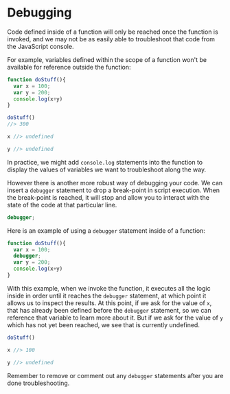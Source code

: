 
# Debugging

Code defined inside of a function will only be reached once the function is invoked, and we may not be as easily able to troubleshoot that code from the JavaScript console.

For example, variables defined within the scope of a function won't be available for reference outside the function:

```js
function doStuff(){
  var x = 100;
  var y = 200;
  console.log(x+y)
}

doStuff()
//> 300
```

```js
x //> undefined

y //> undefined
```

In practice, we might add `console.log` statements into the function to display the values of variables we want to troubleshoot along the way.

However there is another more robust way of debugging your code. We can insert a `debugger` statement to drop a break-point in script execution. When the break-point is reached, it will stop and allow you to interact with the state of the code at that particular line.

```` js
debugger;
````

Here is an example of using a `debugger` statement inside of a function:

```` js
function doStuff(){
  var x = 100;
  debugger;
  var y = 200;
  console.log(x+y)
}
````

With this example, when we invoke the function, it executes all the logic inside in order until it reaches the `debugger` statement, at which point it allows us to inspect the results. At this point, if we ask for the value of `x`, that has already been defined before the `debugger` statement, so we can reference that variable to learn more about it. But if we ask for the value of `y` which has not yet been reached, we see that is currently undefined.


````js
doStuff()

x //> 100

y //> undefined
````

Remember to remove or comment out any `debugger` statements after you are done troubleshooting.
